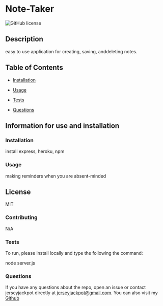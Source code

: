 
# Note-Taker

![GitHub license](https://img.shields.io/badge/license-MIT-blue)

## Description 

easy to use application for creating, saving, anddeleting notes.

## Table of Contents 

* [Installation](#Installation)

* [Usage](#Usage)

* [Tests](#Tests)

* [Questions](#Questions)


## Information for use and installation

### Installation 

install express, heroku, npm

### Usage 

making reminders when you are absent-minded

## License 

MIT

### Contributing 

N/A

### Tests 
To run, please install locally and type the following the command:

node server.js

### Questions 

If you have any questions about the repo, open an issue or contact jerseyjackpot directly at jerseyjackpot@gmail.com.
You can also visit my [Github](https://github.com/jerseyjackpot@gmail.com/note-taker) 